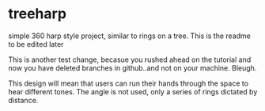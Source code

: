 # treeharp
simple 360 harp style project, similar to rings on a tree.
This is the readme to be edited later


This is another test change, becasue you rushed ahead on the tutorial and now you have deleted branches in github..and not on your machine. Bleugh.

This design will mean that users can run their hands through the space to hear different tones. The angle is not used, only a series of rings dictated by distance.